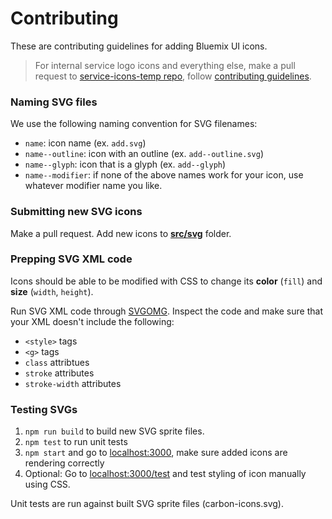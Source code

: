 # Contributing

These are contributing guidelines for adding Bluemix UI icons.

> For internal service logo icons and everything else, make a pull request to [service-icons-temp repo](https://github.ibm.com/bthan/service-icons-temp), follow [contributing guidelines](https://github.ibm.com/bthan/service-icons-temp/blob/master/CONTRIBUTING.md).

### Naming SVG files

We use the following naming convention for SVG filenames:

* `name`: icon name (ex. `add.svg`)
* `name--outline`: icon with an outline (ex. `add--outline.svg`)
* `name--glyph`: icon that is a glyph (ex. `add--glyph`)
* `name--modifier`: if none of the above names work for your icon, use whatever modifier name you like.

### Submitting new SVG icons

Make a pull request. Add new icons to [**src/svg**]() folder.

### Prepping SVG XML code

Icons should be able to be modified with CSS to change its __color__ (`fill`) and __size__ (`width`, `height`).  

Run SVG XML code through [SVGOMG](https://jakearchibald.github.io/svgomg/).
Inspect the code and make sure that your XML doesn't include the following:

- `<style>` tags
- `<g>` tags
- `class` attribtues
- `stroke` attributes
- `stroke-width` attributes

### Testing SVGs

1. `npm run build` to build new SVG sprite files.
2. `npm test` to run unit tests
3. `npm start` and go to [localhost:3000](http://localhost:3000/), make sure added icons are rendering correctly
4. Optional: Go to [localhost:3000/test](http://localhost:3000/test) and test styling of icon manually using CSS.

Unit tests are run against built SVG sprite files (carbon-icons.svg).

